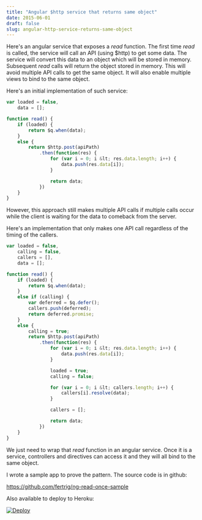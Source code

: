 ```yaml
---
title: "Angular $http service that returns same object"
date: 2015-06-01
draft: false
slug: angular-http-service-returns-same-object
---
```


Here's an angular service that exposes a *read* function. The first time *read* is called, the service will call an API (using $http) to get some data. The service will convert this data to an object which will be stored in memory. Subsequent *read* calls will return the object stored in memory. This will avoid multiple API calls to get the same object. It will also enable multiple views to bind to the same object.

Here's an initial implementation of such service:

```Javascript
var loaded = false,
	data = [];

function read() {
	if (loaded) {
		return $q.when(data);
	}
	else {
		return $http.post(apiPath)
			.then(function(res) {
				for (var i = 0; i &lt; res.data.length; i++) {
					data.push(res.data[i]);
				}

				return data;
			})
	}
}
```

However, this approach still makes multiple API calls if multiple calls occur while the client is waiting for the data to comeback from the server.

Here's an implementation that only makes one API call regardless of the timing of the callers.

```Javascript
var loaded = false,
	calling = false,
	callers = [],
	data = [];

function read() {
	if (loaded) {
		return $q.when(data);
	}
	else if (calling) {
		var deferred = $q.defer();
		callers.push(deferred);
		return deferred.promise;
	}
	else {
		calling = true;
		return $http.post(apiPath)
			.then(function(res) {
				for (var i = 0; i &lt; res.data.length; i++) {
					data.push(res.data[i]);
				}

				loaded = true;
				calling = false;

				for (var i = 0; i &lt; callers.length; i++) {
					callers[i].resolve(data);
				}

				callers = [];

				return data;
			})
	}
}
```

We just need to wrap that *read* function in an angular service. Once it is a service, controllers and directives can access it and they will all bind to the same object.

I wrote a sample app to prove the pattern. The source code is in github:

https://github.com/fertrig/ng-read-once-sample

Also available to deploy to Heroku:

[![Deploy](https://www.herokucdn.com/deploy/button.png)](https://heroku.com/deploy?template=https://github.com/fertrig/ng-read-once-sample)

  